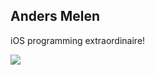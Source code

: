 <div id="bio">
<h2>Anders Melen</h2>
<p>
	iOS programming extraordinaire!
</p>
<img src="https://identicons.github.com/9f421344d6c2a8735cce3490958aed17.png" />
</div>